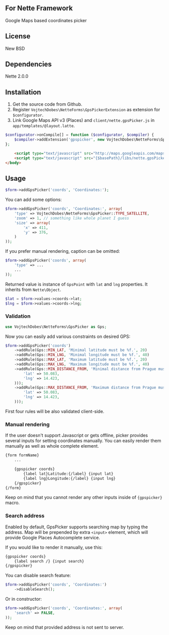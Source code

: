 ## For Nette Framework

Google Maps based coordinates picker

## License

New BSD

## Dependencies

Nette 2.0.0

## Installation

1. Get the source code from Github.
2. Register `VojtechDobes\NetteForms\GpsPickerExtension` as extension for `$configurator`.
3. Link Google Maps API v3 (Places) and `client/nette.gpsPicker.js` in `app/templates/@layout.latte`.

```php
$configurator->onCompile[] = function ($configurator, $compiler) {
	$compiler->addExtension('gpspicker', new VojtechDobes\NetteForms\GpsPickerExtension);
};
```

```html
	<script type="text/javascript" src="http://maps.googleapis.com/maps/api/js?libraries=places&sensor=false"></script>
	<script type="text/javascript" src="{$basePath}/libs/nette.gpsPicker.js"></script>
</body>
```

## Usage

```php
$form->addGpsPicker('coords', 'Coordinates:');
```

You can add some options:

```php
$form->addGpsPicker('coords', 'Coordinates:', array(
	'type' => VojtechDobes\NetteForms\GpsPicker::TYPE_SATELLITE,
	'zoom' => 1, // something like whole planet I guess
	'size' => array(
		'x' => 411,
		'y' => 376,
	)
));
```

If you prefer manual rendering, caption can be omitted:

```php
$form->addGpsPicker('coords', array(
	'type' => ...
	...
));
```

Returned value is instance of `GpsPoint` with `lat` and `lng` properties. It inherits from `Nette\Object`.

```php
$lat = $form->values->coords->lat;
$lng = $form->values->coords->lng;
```

### Validation

```php
use VojtechDobes\NetteForms\GpsPicker as Gps;
```

Now you can easily add various constraints on desired GPS:

```php
$form->addGpsPicker('coords')
	->addRule(Gps::MIN_LAT, 'Minimal latitude must be %f.', 20)
	->addRule(Gps::MIN_LNG, 'Minimal longitude must be %f.', 40)
	->addRule(Gps::MAX_LAT, 'Maximum latitude must be %f.', 20)
	->addRule(Gps::MAX_LNG, 'Maximum longitude must be %f.', 40)
	->addRule(Gps::MIN_DISTANCE_FROM, 'Minimal distance from Prague must be %i m.', array(15000, array(
		'lat' => 50.083,
		'lng' => 14.423,
	)));
	->addRule(Gps::MAX_DISTANCE_FROM, 'Maximum distance from Prague must be %i m.', array(100000, array(
		'lat' => 50.083,
		'lng' => 14.423,
	)));
```

First four rules will be also validated client-side.

### Manual rendering

If the user doesn't support Javascript or gets offline, picker provides several inputs for setting coordinates manually. You can easily render them manually as well as whole complete element.

```html
{form formName}
	...

	{gpspicker coords}
		{label lat}Latitude:{/label} {input lat}
		{label lng}Longitude:{/label} {input lng}
	{/gpspicker}
{/form}
```

Keep on mind that you cannot render any other inputs inside of `{gpspicker}` macro.

### Search address

Enabled by default, GpsPicker supports searching map by typing the address. Map will be prepended by extra `<input>` element,
which will provide Google Places Autocomplete service.

If you would like to render it manually, use this:

```html
{gpspicker coords}
	{label search /} {input search}
{/gpspicker}
```

You can disable search feature:

```php
$form->addGpsPicker('coords', 'Coordinates:')
	->disableSearch();
```

Or in constructor:

```php
$form->addGpsPicker('coords', 'Coordinates:', array(
	'search' => FALSE,
));
```

Keep on mind that provided address is not sent to server.
